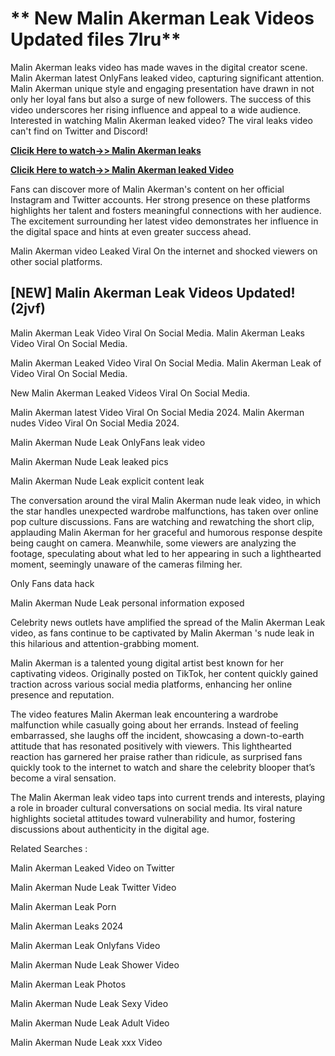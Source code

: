 
# ** New Malin Akerman Leak Videos Updated files 7lru** #

  Malin Akerman   leaks video has made waves in the digital creator scene.  Malin Akerman   latest OnlyFans leaked video, capturing significant attention.  Malin Akerman   unique style and engaging presentation have drawn in not only her loyal fans but also a surge of new followers. The success of this video underscores her rising influence and appeal to a wide audience. Interested in watching Malin Akerman   leaked video? The viral leaks video can't find on Twitter and Discord!

**[Clicik Here to watch->>  Malin Akerman  leaks ](http://xflirt.top)**

**[Clicik Here to watch->>  Malin Akerman leaked Video](http://xflirt.top)**

Fans can discover more of Malin Akerman's content on her official Instagram and Twitter accounts. Her strong presence on these platforms highlights her talent and fosters meaningful connections with her audience. The excitement surrounding her latest video demonstrates her influence in the digital space and hints at even greater success ahead.

  Malin Akerman   video Leaked Viral On the internet and shocked viewers on other social platforms.

## [NEW] Malin Akerman   Leak Videos Updated!  (2jvf) ##

  Malin Akerman   Leak Video Viral On Social Media.  Malin Akerman   Leaks Video Viral On Social Media.

  Malin Akerman   Leaked Video Viral On Social Media.  Malin Akerman   Leak of Video Viral On Social Media.

New Malin Akerman   Leaked Videos Viral On Social Media.

  Malin Akerman   latest Video Viral On Social Media 2024.  Malin Akerman   nudes Video Viral On Social Media 2024.

  Malin Akerman   Nude Leak OnlyFans leak video

  Malin Akerman   Nude Leak leaked pics

  Malin Akerman   Nude Leak explicit content leak

The conversation around the viral Malin Akerman   nude leak video, in which the star handles unexpected wardrobe malfunctions, has taken over online pop culture discussions. Fans are watching and rewatching the short clip, applauding Malin Akerman   for her graceful and humorous response despite being caught on camera. Meanwhile, some viewers are analyzing the footage, speculating about what led to her appearing in such a lighthearted moment, seemingly unaware of the cameras filming her.

Only Fans data hack

  Malin Akerman   Nude Leak personal information exposed

Celebrity news outlets have amplified the spread of the Malin Akerman   Leak video, as fans continue to be captivated by Malin Akerman  's nude leak in this hilarious and attention-grabbing moment.

  Malin Akerman   is a talented young digital artist best known for her captivating videos. Originally posted on TikTok, her content quickly gained traction across various social media platforms, enhancing her online presence and reputation.

The video features Malin Akerman   leak encountering a wardrobe malfunction while casually going about her errands. Instead of feeling embarrassed, she laughs off the incident, showcasing a down-to-earth attitude that has resonated positively with viewers. This lighthearted reaction has garnered her praise rather than ridicule, as surprised fans quickly took to the internet to watch and share the celebrity blooper that’s become a viral sensation.

The Malin Akerman   leak video taps into current trends and interests, playing a role in broader cultural conversations on social media. Its viral nature highlights societal attitudes toward vulnerability and humor, fostering discussions about authenticity in the digital age.

Related Searches :

  Malin Akerman   Leaked Video on Twitter

  Malin Akerman   Nude Leak Twitter Video

  Malin Akerman   Leak Porn

  Malin Akerman   Leaks 2024

  Malin Akerman   Leak Onlyfans Video

  Malin Akerman   Nude Leak Shower Video

  Malin Akerman   Leak Photos

  Malin Akerman   Nude Leak Sexy Video

  Malin Akerman   Nude Leak Adult Video

  Malin Akerman   Nude Leak xxx Video


